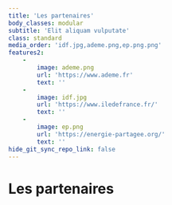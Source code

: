 ```yaml
---
title: 'Les partenaires'
body_classes: modular
subtitle: 'Elit aliquam vulputate'
class: standard
media_order: 'idf.jpg,ademe.png,ep.png.png'
features2:
    -
        image: ademe.png
        url: 'https://www.ademe.fr'
        text: ''
    -
        image: idf.jpg
        url: 'https://www.iledefrance.fr/'
        text: ''
    -
        image: ep.png
        url: 'https://energie-partagee.org/'
        text: ''
hide_git_sync_repo_link: false
---
```


# Les partenaires